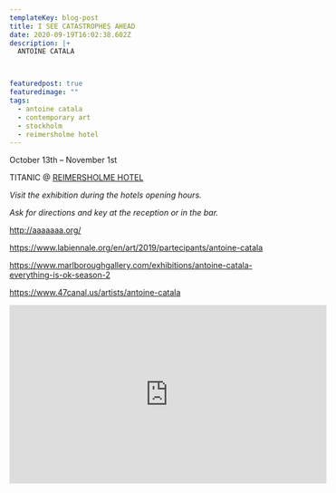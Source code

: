 ```yaml
---
templateKey: blog-post
title: I SEE CATASTROPHES AHEAD
date: 2020-09-19T16:02:38.602Z
description: |+
  ANTOINE CATALA



featuredpost: true
featuredimage: ""
tags:
  - antoine catala
  - contemporary art
  - stockholm
  - reimersholme hotel
---
```

October 13th – November 1st 

TITANIC @ [REIMERSHOLME HOTEL](https://reimersholmehotel.se/)

*Visit the exhibition during the hotels opening hours.* 

*Ask for directions and key at the reception or in the bar.*

<http://aaaaaaa.org/>

<https://www.labiennale.org/en/art/2019/partecipants/antoine-catala>

<https://www.marlboroughgallery.com/exhibitions/antoine-catala-everything-is-ok-season-2>
[](https://www.47canal.us/artists/antoine-catala)

<https://www.47canal.us/artists/antoine-catala>

<iframe width="560" height="315" src="https://www.youtube.com/embed/hlta-XJZql4" frameborder="0" allow="accelerometer; autoplay; clipboard-write; encrypted-media; gyroscope; picture-in-picture" allowfullscreen></iframe>